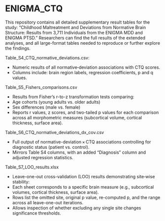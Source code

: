 # ENIGMA_CTQ
This repository contains all detailed supplementary result tables for the study:
“Childhood Maltreatment and Deviations from Normative Brain Structure: Results from 3,711 Individuals from the ENIGMA MDD and ENIGMA PTSD.”
Researchers can find the full results of the extended analyses, and all large-format tables needed to reproduce or further explore the findings.

Table_S4_CTQ_normative_deviations.csv:
- Numeric results of all normative‐deviation associations with CTQ scores.
- Columns include: brain region labels, regression coefficients, p and q values.

Table_S5_Fishers_comparisons.csv
- Results from Fisher’s r-to-z transformation tests comparing:
- Age cohorts (young adults vs. older adults)
- Sex differences (male vs. female)
- Reports r values, z scores, and two-tailed p values for each comparison across all morphometric measures (subcortical volume, cortical thickness, surface area).

Table_S6_CTQ_normative_deviations_dx_cov.csv
- Full output of normative-deviation × CTQ associations controlling for diagnostic status (patient vs. control).
- Mirrors Table S4 columns, with an added “Diagnosis” column and adjusted regression statistics.

Table_S7_LOO_results.xlsx
- Leave-one-out cross-validation (LOO) results demonstrating site‐wise stability:
- Each sheet corresponds to a specific brain measure (e.g., subcortical volumes, cortical thickness, surface area).
- Rows list the omitted site, original p value, re-computed p, and the range across all leave-one-out iterations.
- Allows inspection of whether excluding any single site changes significance thresholds.
